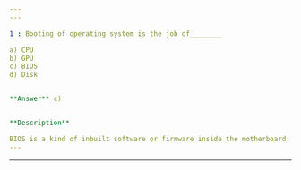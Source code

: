 ```yaml
---
---

1 : Booting of operating system is the job of________

a) CPU  
b) GPU  
c) BIOS  
d) Disk  


**Answer** c)


**Description**

BIOS is a kind of inbuilt software or firmware inside the motherboard. Its only function is to load the operating system of a computer. Option (a) CPU is for computation.Option (b) GPU is the Graphics Processing Unit & Option (d) Disk is the secondary storage device.
---
```

---


